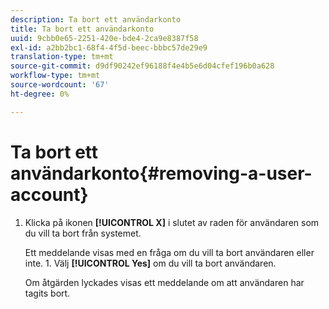 ```yaml
---
description: Ta bort ett användarkonto
title: Ta bort ett användarkonto
uuid: 9cbb0e65-2251-420e-bde4-2ca9e8387f58
exl-id: a2bb2bc1-68f4-4f5d-beec-bbbc57de29e9
translation-type: tm+mt
source-git-commit: d9df90242ef96188f4e4b5e6d04cfef196b0a628
workflow-type: tm+mt
source-wordcount: '67'
ht-degree: 0%

---
```


# Ta bort ett användarkonto{#removing-a-user-account}

1. Klicka på ikonen **[!UICONTROL X]** i slutet av raden för användaren som du vill ta bort från systemet.

   Ett meddelande visas med en fråga om du vill ta bort användaren eller inte. 1. Välj **[!UICONTROL Yes]** om du vill ta bort användaren.

   Om åtgärden lyckades visas ett meddelande om att användaren har tagits bort.
